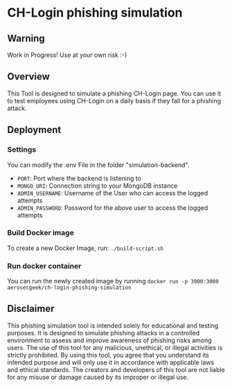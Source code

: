 # CH-Login phishing simulation

## Warning

Work in Progress! Use at your own risk :-)

## Overview

This Tool is designed to simulate a phishing CH-Login page. You can use it to test employees using CH-Login on a daily basis if they fall for a phishing attack.

## Deployment

### Settings

You can modify the .env File in the folder "simulation-backend".

- `PORT`: Port where the backend is listening to
- `MONGO_URI`: Connection string to your MongoDB instance
- `ADMIN_USERNAME`: Username of the User who can access the logged attempts
- `ADMIN_PASSWORD`: Password for the above user to access the logged attempts

### Build Docker image

To create a new Docker Image, run: `./build-script.sh`

### Run docker container

You can run the newly created image by running `docker run -p 3000:3000 aerosecgeek/ch-login-phishing-simulation`

## Disclaimer

This phishing simulation tool is intended solely for educational and testing purposes. It is designed to simulate phishing attacks in a controlled environment to assess and improve awareness of phishing risks among users. The use of this tool for any malicious, unethical, or illegal activities is strictly prohibited. By using this tool, you agree that you understand its intended purpose and will only use it in accordance with applicable laws and ethical standards. The creators and developers of this tool are not liable for any misuse or damage caused by its improper or illegal use.
